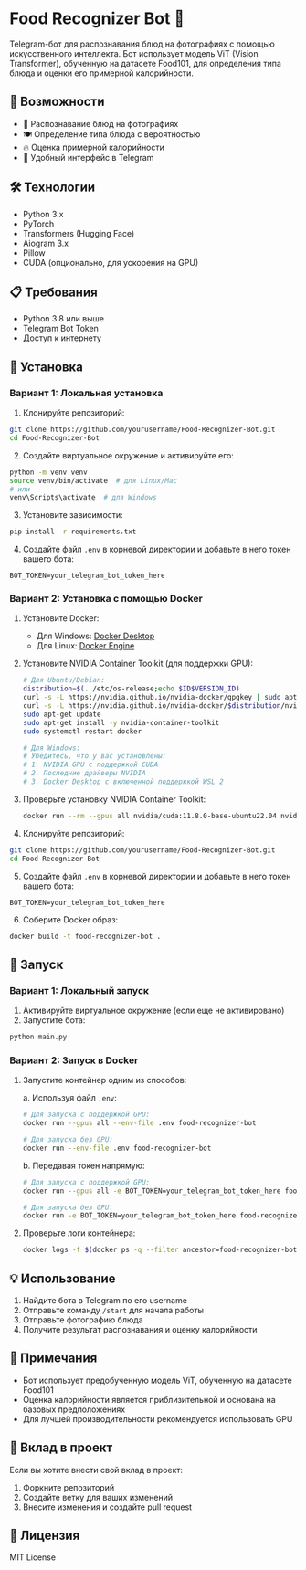 # Food Recognizer Bot 🤖

Telegram-бот для распознавания блюд на фотографиях с помощью искусственного интеллекта. Бот использует модель ViT (Vision Transformer), обученную на датасете Food101, для определения типа блюда и оценки его примерной калорийности.

## 🚀 Возможности

- 📸 Распознавание блюд на фотографиях
- 🍽 Определение типа блюда с вероятностью
- 🔥 Оценка примерной калорийности
- 💬 Удобный интерфейс в Telegram

## 🛠 Технологии

- Python 3.x
- PyTorch
- Transformers (Hugging Face)
- Aiogram 3.x
- Pillow
- CUDA (опционально, для ускорения на GPU)

## 📋 Требования

- Python 3.8 или выше
- Telegram Bot Token
- Доступ к интернету

## 🔧 Установка

### Вариант 1: Локальная установка

1. Клонируйте репозиторий:
```bash
git clone https://github.com/yourusername/Food-Recognizer-Bot.git
cd Food-Recognizer-Bot
```

2. Создайте виртуальное окружение и активируйте его:
```bash
python -m venv venv
source venv/bin/activate  # для Linux/Mac
# или
venv\Scripts\activate  # для Windows
```

3. Установите зависимости:
```bash
pip install -r requirements.txt
```

4. Создайте файл `.env` в корневой директории и добавьте в него токен вашего бота:
```
BOT_TOKEN=your_telegram_bot_token_here
```

### Вариант 2: Установка с помощью Docker

1. Установите Docker:
   - Для Windows: [Docker Desktop](https://www.docker.com/products/docker-desktop)
   - Для Linux: [Docker Engine](https://docs.docker.com/engine/install/)

2. Установите NVIDIA Container Toolkit (для поддержки GPU):
   ```bash
   # Для Ubuntu/Debian:
   distribution=$(. /etc/os-release;echo $ID$VERSION_ID)
   curl -s -L https://nvidia.github.io/nvidia-docker/gpgkey | sudo apt-key add -
   curl -s -L https://nvidia.github.io/nvidia-docker/$distribution/nvidia-docker.list | sudo tee /etc/apt/sources.list.d/nvidia-docker.list
   sudo apt-get update
   sudo apt-get install -y nvidia-container-toolkit
   sudo systemctl restart docker

   # Для Windows:
   # Убедитесь, что у вас установлены:
   # 1. NVIDIA GPU с поддержкой CUDA
   # 2. Последние драйверы NVIDIA
   # 3. Docker Desktop с включенной поддержкой WSL 2
   ```

3. Проверьте установку NVIDIA Container Toolkit:
   ```bash
   docker run --rm --gpus all nvidia/cuda:11.8.0-base-ubuntu22.04 nvidia-smi
   ```

4. Клонируйте репозиторий:
```bash
git clone https://github.com/yourusername/Food-Recognizer-Bot.git
cd Food-Recognizer-Bot
```

5. Создайте файл `.env` в корневой директории и добавьте в него токен вашего бота:
```
BOT_TOKEN=your_telegram_bot_token_here
```

6. Соберите Docker образ:
```bash
docker build -t food-recognizer-bot .
```

## 🚀 Запуск

### Вариант 1: Локальный запуск

1. Активируйте виртуальное окружение (если еще не активировано)
2. Запустите бота:
```bash
python main.py
```

### Вариант 2: Запуск в Docker

1. Запустите контейнер одним из способов:

   a. Используя файл `.env`:
   ```bash
   # Для запуска с поддержкой GPU:
   docker run --gpus all --env-file .env food-recognizer-bot

   # Для запуска без GPU:
   docker run --env-file .env food-recognizer-bot
   ```

   b. Передавая токен напрямую:
   ```bash
   # Для запуска с поддержкой GPU:
   docker run --gpus all -e BOT_TOKEN=your_telegram_bot_token_here food-recognizer-bot

   # Для запуска без GPU:
   docker run -e BOT_TOKEN=your_telegram_bot_token_here food-recognizer-bot
   ```

2. Проверьте логи контейнера:
   ```bash
   docker logs -f $(docker ps -q --filter ancestor=food-recognizer-bot)
   ```

## 💡 Использование

1. Найдите бота в Telegram по его username
2. Отправьте команду `/start` для начала работы
3. Отправьте фотографию блюда
4. Получите результат распознавания и оценку калорийности

## 📝 Примечания

- Бот использует предобученную модель ViT, обученную на датасете Food101
- Оценка калорийности является приблизительной и основана на базовых предположениях
- Для лучшей производительности рекомендуется использовать GPU

## 🤝 Вклад в проект

Если вы хотите внести свой вклад в проект:
1. Форкните репозиторий
2. Создайте ветку для ваших изменений
3. Внесите изменения и создайте pull request

## 📄 Лицензия

MIT License